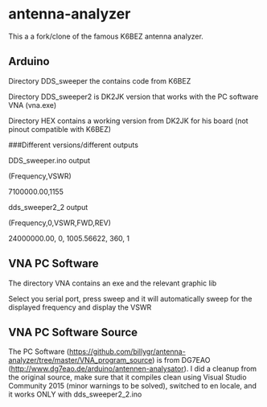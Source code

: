 # antenna-analyzer
This a a fork/clone of the famous K6BEZ antenna analyzer.

## Arduino
Directory DDS_sweeper the contains code from K6BEZ

Directory DDS_sweeper2 is DK2JK version that works with the PC software VNA (vna.exe)

Directory HEX contains a working version from DK2JK for his board (not pinout compatible with K6BEZ)

###Different versions/different outputs


DDS_sweeper.ino output


(Frequency,VSWR)


7100000.00,1155

dds_sweeper2_2 output

(Frequency,0,VSWR,FWD,REV)

24000000.00, 0, 1005.56622, 360, 1


## VNA PC Software
The directory VNA contains an exe and the relevant graphic lib

Select you serial port, press sweep and it will automatically sweep for the displayed frequency and display the VSWR

## VNA PC Software Source

The PC Software (https://github.com/billygr/antenna-analyzer/tree/master/VNA_program_source) is from DG7EAO (http://www.dg7eao.de/arduino/antennen-analysator).
I did a cleanup from the original source, make sure that it compiles clean using Visual Studio Community 2015 (minor warnings to be solved), switched to en locale, and it works ONLY with dds_sweeper2_2.ino
